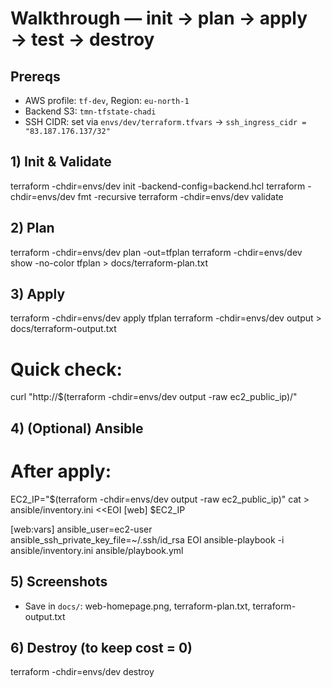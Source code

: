 # Walkthrough — init → plan → apply → test → destroy

## Prereqs
- AWS profile: `tf-dev`, Region: `eu-north-1`
- Backend S3: `tmn-tfstate-chadi`
- SSH CIDR: set via `envs/dev/terraform.tfvars` → `ssh_ingress_cidr = "83.187.176.137/32"`

## 1) Init & Validate
terraform -chdir=envs/dev init -backend-config=backend.hcl
terraform -chdir=envs/dev fmt -recursive
terraform -chdir=envs/dev validate

## 2) Plan
terraform -chdir=envs/dev plan -out=tfplan
terraform -chdir=envs/dev show -no-color tfplan > docs/terraform-plan.txt

## 3) Apply
terraform -chdir=envs/dev apply tfplan
terraform -chdir=envs/dev output > docs/terraform-output.txt
# Quick check:
curl "http://$(terraform -chdir=envs/dev output -raw ec2_public_ip)/"

## 4) (Optional) Ansible
# After apply:
EC2_IP="$(terraform -chdir=envs/dev output -raw ec2_public_ip)"
cat > ansible/inventory.ini <<EOI
[web]
$EC2_IP

[web:vars]
ansible_user=ec2-user
ansible_ssh_private_key_file=~/.ssh/id_rsa
EOI
ansible-playbook -i ansible/inventory.ini ansible/playbook.yml

## 5) Screenshots
- Save in `docs/`: web-homepage.png, terraform-plan.txt, terraform-output.txt

## 6) Destroy (to keep cost = 0)
terraform -chdir=envs/dev destroy
